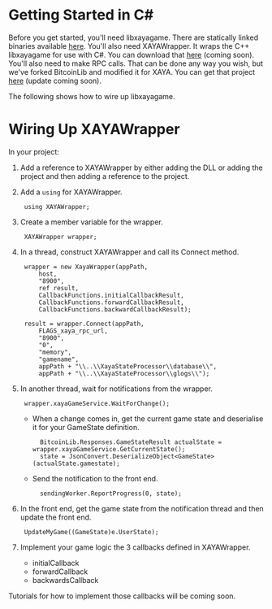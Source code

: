 # Getting Started in C#

Before you get started, you'll need libxayagame. There are statically linked binaries available [here](). You'll also need XAYAWrapper. It wraps the C++ libxayagame for use with C#. You can download that [here]() (coming soon). You'll also need to make RPC calls. That can be done any way you wish, but we've forked BitcoinLib and modified it for XAYA. You can get that project [here]() (update coming soon).

The following shows how to wire up libxayagame.

# Wiring Up XAYAWrapper

In your project:

1. Add a reference to XAYAWrapper by either adding the DLL or adding the project and then adding a reference to the project.
2. Add a `using` for XAYAWrapper.

		using XAYAWrapper;

3. Create a member variable for the wrapper.

		XAYAWrapper wrapper;

4. In a thread, construct XAYAWrapper and call its Connect method. 
	
		wrapper = new XayaWrapper(appPath, 
			host, 
			"8900", 
			ref result, 
			CallbackFunctions.initialCallbackResult, 
			CallbackFunctions.forwardCallbackResult, 
			CallbackFunctions.backwardCallbackResult);
	
		result = wrapper.Connect(appPath, 
			FLAGS_xaya_rpc_url, 
			"8900", 
			"0", 
			"memory", 
			"gamename", 
			appPath + "\\..\\XayaStateProcessor\\database\\", 
			appPath + "\\..\\XayaStateProcessor\\glogs\\");

5. In another thread, wait for notifications from the wrapper.

		wrapper.xayaGameService.WaitForChange();

	+ When a change comes in, get the current game state and deserialise it for your GameState definition.

			BitcoinLib.Responses.GameStateResult actualState = wrapper.xayaGameService.GetCurrentState();
			state = JsonConvert.DeserializeObject<GameState>(actualState.gamestate);

	+ Send the notification to the front end.

			sendingWorker.ReportProgress(0, state);

6. In the front end, get the game state from the notification thread and then update the front end.

		UpdateMyGame((GameState)e.UserState);

7. Implement your game logic the 3 callbacks defined in XAYAWrapper.
	- initialCallback
	- forwardCallback
	- backwardsCallback

Tutorials for how to implement those callbacks will be coming soon. 


